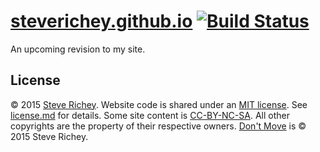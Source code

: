 # [steverichey.github.io](http://steverichey.github.io) [![Build Status](https://travis-ci.org/steverichey/steverichey.github.io.svg?branch=master)](https://travis-ci.org/steverichey/steverichey.github.io)

An upcoming revision to my site.

## License

&copy; 2015 [Steve Richey](https://github.com/steverichey). Website code is shared under an [MIT license](https://tldrlegal.com/license/mit-license). See [license.md](./license.md) for details. Some site content is [CC-BY-NC-SA](https://creativecommons.org/licenses/by-nc-sa/3.0/). All other copyrights are the property of their respective owners. [Don't Move](http://www.dontmove.co) is &copy; 2015 Steve Richey.
